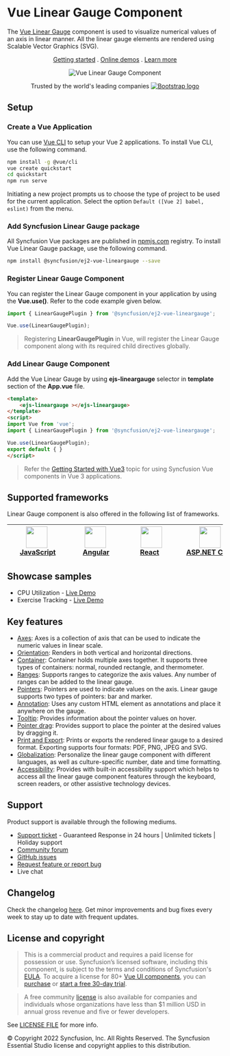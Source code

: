 # Vue Linear Gauge Component

The [Vue Linear Gauge](https://www.syncfusion.com/vue-components/vue-linear-gauge?utm_source=npm&utm_medium=listing&utm_campaign=vue-lineargauge-npm) component is used to visualize numerical values of an axis in linear manner. All the linear gauge elements are rendered using Scalable Vector Graphics (SVG).

<p align="center">
    <a href="https://ej2.syncfusion.com/vue/documentation/linear-gauge/getting-started/?utm_source=npm&utm_medium=listing&utm_campaign=vue-lineargauge-npm">Getting started</a> . 
    <a href="https://ej2.syncfusion.com/vue/demos/?utm_source=npm&utm_medium=listing&utm_campaign=vue-lineargauge-npm#/bootstrap5/linear-gauge/default.html">Online demos</a> . 
    <a href="https://www.syncfusion.com/vue-components/vue-linear-gauge?utm_source=npm&utm_medium=listing&utm_campaign=vue-lineargauge-npm">Learn more</a>
</p>

<p align="center">
    <img src="https://raw.githubusercontent.com/SyncfusionExamples/nuget-img/master/vue/vue-linear-gauge.png" alt="Vue Linear Gauge Component">
</p>

<p align="center">
Trusted by the world's leading companies
  <a href="https://www.syncfusion.com">
    <img src="https://raw.githubusercontent.com/SyncfusionExamples/nuget-img/master/syncfusion/syncfusion-trusted-companies.webp" alt="Bootstrap logo">
  </a>
</p>

## Setup

### Create a Vue Application

You can use [Vue CLI](https://github.com/vuejs/vue-cli) to setup your Vue 2 applications. To install Vue CLI, use the following command.

```bash
npm install -g @vue/cli
vue create quickstart
cd quickstart
npm run serve
```

Initiating a new project prompts us to choose the type of project to be used for the current application. Select the option `Default ([Vue 2] babel, eslint)` from the menu.

### Add Syncfusion Linear Gauge package

All Syncfusion Vue packages are published in [npmjs.com](https://www.npmjs.com/~syncfusionorg) registry. To install Vue Linear Gauge package, use the following command.

```bash
npm install @syncfusion/ej2-vue-lineargauge --save
```

### Register Linear Gauge Component

You can register the Linear Gauge component in your application by using the **Vue.use()**. Refer to the code example given below.

```typescript
import { LinearGaugePlugin } from '@syncfusion/ej2-vue-lineargauge';

Vue.use(LinearGaugePlugin);
```

> Registering **LinearGaugePlugin** in Vue, will register the Linear Gauge component along with its required child directives globally.

### Add Linear Gauge Component

Add the Vue Linear Gauge by using **ejs-lineargauge** selector in **template** section of the **App.vue** file.

```html
<template>
    <ejs-lineargauge ></ejs-lineargauge>
</template>
<script>
import Vue from 'vue';
import { LinearGaugePlugin } from '@syncfusion/ej2-vue-lineargauge';

Vue.use(LinearGaugePlugin);
export default { }
</script>
```

> Refer the [Getting Started with Vue3](https://ej2.syncfusion.com/vue/documentation/linear-gauge/getting-started-vue-3/) topic for using Syncfusion Vue components in Vue 3 applications.

## Supported frameworks

Linear Gauge component is also offered in the following list of frameworks.

| [<img src="https://ej2.syncfusion.com/github/images/js.svg" height="50" />](https://www.syncfusion.com/javascript-ui-controls?utm_medium=listing&utm_source=github)<br/>&nbsp;&nbsp;&nbsp;&nbsp;&nbsp;[JavaScript](https://www.syncfusion.com/javascript-ui-controls?utm_medium=listing&utm_source=github)&nbsp;&nbsp;&nbsp;&nbsp; | [<img src="https://ej2.syncfusion.com/github/images/angular.svg"  height="50" />](https://www.syncfusion.com/angular-components/?utm_medium=listing&utm_source=github)<br/>&nbsp;&nbsp;&nbsp;&nbsp;&nbsp;&nbsp;&nbsp;[Angular](https://www.syncfusion.com/angular-components/?utm_medium=listing&utm_source=github)&nbsp;&nbsp;&nbsp;&nbsp;&nbsp;&nbsp; | [<img src="https://ej2.syncfusion.com/github/images/react.svg" height="50" />](https://www.syncfusion.com/react-ui-components?utm_medium=listing&utm_source=github)<br/>&nbsp;&nbsp;&nbsp;&nbsp;&nbsp;&nbsp;&nbsp;[React](https://www.syncfusion.com/react-ui-components?utm_medium=listing&utm_source=github)&nbsp;&nbsp;&nbsp;&nbsp;&nbsp;&nbsp;&nbsp;&nbsp;&nbsp; | [<img src="https://ej2.syncfusion.com/github/images/netcore.svg" height="50" />](https://www.syncfusion.com/aspnet-core-ui-controls?utm_medium=listing&utm_source=github)<br/>&nbsp;&nbsp;[ASP.NET&nbsp;Core](https://www.syncfusion.com/aspnet-core-ui-controls?utm_medium=listing&utm_source=github)&nbsp;&nbsp; | [<img src="https://ej2.syncfusion.com/github/images/netmvc.svg" height="50" />](https://www.syncfusion.com/aspnet-mvc-ui-controls?utm_medium=listing&utm_source=github)<br/>&nbsp;&nbsp;[ASP.NET&nbsp;MVC](https://www.syncfusion.com/aspnet-mvc-ui-controls?utm_medium=listing&utm_source=github)&nbsp;&nbsp; | 
| :-----: | :-----: | :-----: | :-----: | :-----: |

## Showcase samples

* CPU Utilization - [Live Demo](https://ej2.syncfusion.com/vue/demos/#/material/linear-gauge/annotation.html)
* Exercise Tracking - [Live Demo](https://ej2.syncfusion.com/vue/demos/#/material/linear-gauge/data.html)

## Key features

* [Axes](https://ej2.syncfusion.com/vue/documentation/linear-gauge/axis/?utm_source=npm&utm_campaign=vue-lineargauge-npm): Axes is a collection of axis that can be used to indicate the numeric values in linear scale.
* [Orientation](https://ej2.syncfusion.com/vue/documentation/linear-gauge/axis/?utm_source=npm&utm_campaign=vue-lineargauge-npm#orientation): Renders in both vertical and horizontal directions.
* [Container](https://ej2.syncfusion.com/vue/demos/?utm_source=npm&utm_campaign=vue-lineargauge-npm#/material/linear-gauge/container.html): Container holds multiple axes together. It supports three types of containers: normal, rounded rectangle, and thermometer.
* [Ranges](https://ej2.syncfusion.com/vue/documentation/linear-gauge/ranges/?utm_source=npm&utm_campaign=vue-lineargauge-npm): Supports ranges to categorize the axis values. Any number of ranges can be added to the linear gauge.
* [Pointers](https://ej2.syncfusion.com/vue/documentation/linear-gauge/pointers/?utm_source=npm&utm_campaign=vue-lineargauge-npm): Pointers are used to indicate values on the axis. Linear gauge supports two types of pointers: bar and marker.
* [Annotation](https://ej2.syncfusion.com/vue/documentation/linear-gauge/annotations/?utm_source=npm&utm_campaign=vue-lineargauge-npm): Uses any custom HTML element as annotations and place it anywhere on the gauge.
* [Tooltip](https://ej2.syncfusion.com/vue/documentation/linear-gauge/user-interaction/?utm_source=npm&utm_campaign=vue-lineargauge-npm#tooltip): Provides information about the pointer values on hover.
* [Pointer drag](https://ej2.syncfusion.com/vue/documentation/linear-gauge/user-interaction/?utm_source=npm&utm_campaign=vue-lineargauge-npm#pointer-drag): Provides support to place the pointer at the desired values by dragging it.
* [Print and Export](https://ej2.syncfusion.com/vue/documentation/linear-gauge/linear-gauge-print-and-export/?utm_source=npm&utm_campaign=vue-lineargauge-npm): Prints or exports the rendered linear gauge to a desired format. Exporting supports four formats: PDF, PNG, JPEG and SVG.
* [Globalization](https://ej2.syncfusion.com/vue/documentation/linear-gauge/internationalization/?utm_source=npm&utm_campaign=vue-lineargauge-npm): Personalize the linear gauge component with different languages, as well as culture-specific number, date and time formatting.
* [Accessibility](https://ej2.syncfusion.com/vue/documentation/linear-gauge/accessibility/?utm_source=npm&utm_campaign=vue-lineargauge-npm): Provides with built-in accessibility support which helps to access all the linear gauge component features through the keyboard, screen readers, or other assistive technology devices.

## Support

Product support is available through the following mediums.

* [Support ticket](https://support.syncfusion.com/support/tickets/create) - Guaranteed Response in 24 hours | Unlimited tickets | Holiday support
* [Community forum](https://www.syncfusion.com/forums/vue?utm_source=npm&utm_medium=listing&utm_campaign=vue-lineargauge-npm)
* [GitHub issues](https://github.com/syncfusion/ej2-vue-ui-components/issues/new)
* [Request feature or report bug](https://www.syncfusion.com/feedback/vue?utm_source=npm&utm_medium=listing&utm_campaign=vue-lineargauge-npm)
* Live chat

## Changelog

Check the changelog [here](https://github.com/syncfusion/ej2-vue-ui-components/blob/master/components/lineargauge/CHANGELOG.md?utm_source=npm&utm_campaign=vue-lineargauge-npm). Get minor improvements and bug fixes every week to stay up to date with frequent updates.

## License and copyright

> This is a commercial product and requires a paid license for possession or use. Syncfusion’s licensed software, including this component, is subject to the terms and conditions of Syncfusion's [EULA](https://www.syncfusion.com/eula/es/). To acquire a license for 80+ [Vue UI components](https://www.syncfusion.com/vue-components), you can [purchase](https://www.syncfusion.com/sales/products) or [start a free 30-day trial](https://www.syncfusion.com/account/manage-trials/start-trials).

> A free community [license](https://www.syncfusion.com/products/communitylicense) is also available for companies and individuals whose organizations have less than $1 million USD in annual gross revenue and five or fewer developers.

See [LICENSE FILE](https://github.com/syncfusion/ej2-vue-ui-components/blob/master/license?utm_source=npm&utm_campaign=vue-lineargauge-npm) for more info.

&copy; Copyright 2022 Syncfusion, Inc. All Rights Reserved. The Syncfusion Essential Studio license and copyright applies to this distribution.